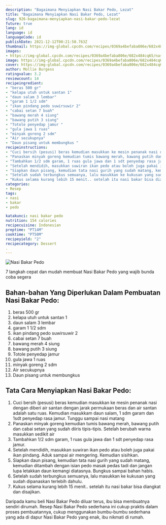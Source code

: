 ```yaml
---
description: "Bagaimana Menyiapkan Nasi Bakar Pedo, Lezat"
title: "Bagaimana Menyiapkan Nasi Bakar Pedo, Lezat"
slug: 926-bagaimana-menyiapkan-nasi-bakar-pedo-lezat
future: true
lang: id
language: id
languageCode: id
publishDate: 2021-12-12T00:21:50.763Z 
thumbnail: https://img-global.cpcdn.com/recipes/0369a4befaba806e/682x484cq65/nasi-bakar-pedo-foto-resep-utama.png
images:
- https://img-global.cpcdn.com/recipes/0369a4befaba806e/682x484cq65/nasi-bakar-pedo-foto-resep-utama.png
image: https://img-global.cpcdn.com/recipes/0369a4befaba806e/682x484cq65/nasi-bakar-pedo-foto-resep-utama.png
cover: https://img-global.cpcdn.com/recipes/0369a4befaba806e/682x484cq65/nasi-bakar-pedo-foto-resep-utama.png
author: Mollie Burgess
ratingvalue: 3.2
reviewcount: 14
recipeingredient:
- "beras 500 gr"
- "kelapa utuh untuk santan 1"
- "daun salam 3 lembar"
- "garam 1 1/2 sdm"
- "ikan pindang pedo suwirsuwir 2"
- "cabai setan 7 buah"
- "bawang merah 4 siung"
- "bawang putih 3 siung"
- "Totole penyedap jamur "
- "gula jawa 1 ruas"
- "minyak goreng 2 sdm"
- "Air secukupnya"
- "Daun pisang untuk membungkus "
recipeinstructions:
- "Cuci bersih (pesusi) beras kemudian masukkan ke mesin penanak nasi dengan diberi air santan dengan jarak permukaan beras dan air santan adalah satu ruas. Kemudian masukkam daun salam, 1 sdm garam dan 1sdt penyedap rasa jamur. Tunggu sampai nasi matang"
- "Panaskan minyak goreng kemudian tumis bawang merah, bawang putih dan cabai setan yang sudah diiris tipis-tipis. Setelah berubah warna masukkan sedikit air"
- "Tambahkan 1/2 sdm garam, 1 ruas gula jawa dan 1 sdt penyedap rasa jamur."
- "Setelah mendidih, masukkan suwiran ikan pedo atau boleh juga pakai ikan pindang. Aduk sampai air mengering. Kemudian sisihkan."
- "Siapkan daun pisang, kemudian tata nasi gurih yang sudah matang, kemudian ditambah dengan isian pedo masak pedas tadi dan jangan lupa letakkan daun kemangi diatasnya. Bungkus sampai bahan habis."
- "Setelah sudah terbungkus semuanya, lalu masukkan ke kukusan yang sudah dipanaskan terlebih dahulu."
- "Kukus selama kurang lebih 15 menit.. setelah itu nasi bakar bisa diangkat dan disajikan."
categories:
- Resep
tags:
- nasi
- bakar
- pedo

katakunci: nasi bakar pedo 
nutrition: 154 calories
recipecuisine: Indonesian
preptime: "PT14M"
cooktime: "PT50M"
recipeyield: "2"
recipecategory: Dessert
. 
---
```



![Nasi Bakar Pedo](https://img-global.cpcdn.com/recipes/0369a4befaba806e/682x484cq65/nasi-bakar-pedo-foto-resep-utama.png)

7 langkah cepat dan mudah membuat  Nasi Bakar Pedo yang wajib bunda coba segera

<!--inarticleads1-->

## Bahan-bahan Yang Diperlukan Dalam Pembuatan Nasi Bakar Pedo:

1. beras 500 gr
1. kelapa utuh untuk santan 1
1. daun salam 3 lembar
1. garam 1 1/2 sdm
1. ikan pindang pedo suwirsuwir 2
1. cabai setan 7 buah
1. bawang merah 4 siung
1. bawang putih 3 siung
1. Totole penyedap jamur 
1. gula jawa 1 ruas
1. minyak goreng 2 sdm
1. Air secukupnya
1. Daun pisang untuk membungkus 



<!--inarticleads2-->

## Tata Cara Menyiapkan Nasi Bakar Pedo:

1. Cuci bersih (pesusi) beras kemudian masukkan ke mesin penanak nasi dengan diberi air santan dengan jarak permukaan beras dan air santan adalah satu ruas. Kemudian masukkam daun salam, 1 sdm garam dan 1sdt penyedap rasa jamur. Tunggu sampai nasi matang
1. Panaskan minyak goreng kemudian tumis bawang merah, bawang putih dan cabai setan yang sudah diiris tipis-tipis. Setelah berubah warna masukkan sedikit air
1. Tambahkan 1/2 sdm garam, 1 ruas gula jawa dan 1 sdt penyedap rasa jamur.
1. Setelah mendidih, masukkan suwiran ikan pedo atau boleh juga pakai ikan pindang. Aduk sampai air mengering. Kemudian sisihkan.
1. Siapkan daun pisang, kemudian tata nasi gurih yang sudah matang, kemudian ditambah dengan isian pedo masak pedas tadi dan jangan lupa letakkan daun kemangi diatasnya. Bungkus sampai bahan habis.
1. Setelah sudah terbungkus semuanya, lalu masukkan ke kukusan yang sudah dipanaskan terlebih dahulu.
1. Kukus selama kurang lebih 15 menit.. setelah itu nasi bakar bisa diangkat dan disajikan.




Daripada kamu beli  Nasi Bakar Pedo  diluar terus, ibu  bisa membuatnya sendiri dirumah. Resep  Nasi Bakar Pedo  sederhana ini cukup praktis dalam proses pembuatannya, cukup menggunakan bumbu-bumbu sederhana yang ada di dapur  Nasi Bakar Pedo  yang enak, ibu nikmati di rumah.
